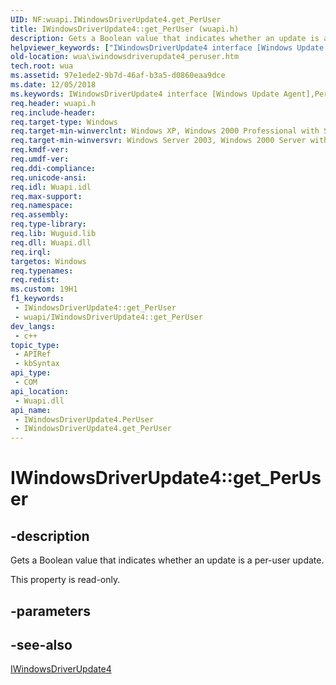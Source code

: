 ```yaml
---
UID: NF:wuapi.IWindowsDriverUpdate4.get_PerUser
title: IWindowsDriverUpdate4::get_PerUser (wuapi.h)
description: Gets a Boolean value that indicates whether an update is a per-user update.
helpviewer_keywords: ["IWindowsDriverUpdate4 interface [Windows Update Agent]","PerUser property","IWindowsDriverUpdate4.PerUser","IWindowsDriverUpdate4.get_PerUser","IWindowsDriverUpdate4::PerUser","IWindowsDriverUpdate4::get_PerUser","PerUser property [Windows Update Agent]","PerUser property [Windows Update Agent]","IWindowsDriverUpdate4 interface","get_PerUser","wua.iwindowsdriverupdate4_peruser","wuapi/IWindowsDriverUpdate4::PerUser","wuapi/IWindowsDriverUpdate4::get_PerUser"]
old-location: wua\iwindowsdriverupdate4_peruser.htm
tech.root: wua
ms.assetid: 97e1ede2-9b7d-46af-b3a5-d0860eaa9dce
ms.date: 12/05/2018
ms.keywords: IWindowsDriverUpdate4 interface [Windows Update Agent],PerUser property, IWindowsDriverUpdate4.PerUser, IWindowsDriverUpdate4.get_PerUser, IWindowsDriverUpdate4::PerUser, IWindowsDriverUpdate4::get_PerUser, PerUser property [Windows Update Agent], PerUser property [Windows Update Agent],IWindowsDriverUpdate4 interface, get_PerUser, wua.iwindowsdriverupdate4_peruser, wuapi/IWindowsDriverUpdate4::PerUser, wuapi/IWindowsDriverUpdate4::get_PerUser
req.header: wuapi.h
req.include-header: 
req.target-type: Windows
req.target-min-winverclnt: Windows XP, Windows 2000 Professional with SP3 [desktop apps only]
req.target-min-winversvr: Windows Server 2003, Windows 2000 Server with SP3 [desktop apps only]
req.kmdf-ver: 
req.umdf-ver: 
req.ddi-compliance: 
req.unicode-ansi: 
req.idl: Wuapi.idl
req.max-support: 
req.namespace: 
req.assembly: 
req.type-library: 
req.lib: Wuguid.lib
req.dll: Wuapi.dll
req.irql: 
targetos: Windows
req.typenames: 
req.redist: 
ms.custom: 19H1
f1_keywords:
 - IWindowsDriverUpdate4::get_PerUser
 - wuapi/IWindowsDriverUpdate4::get_PerUser
dev_langs:
 - c++
topic_type:
 - APIRef
 - kbSyntax
api_type:
 - COM
api_location:
 - Wuapi.dll
api_name:
 - IWindowsDriverUpdate4.PerUser
 - IWindowsDriverUpdate4.get_PerUser
---
```


# IWindowsDriverUpdate4::get_PerUser


## -description

Gets a Boolean value that indicates whether an update is a per-user update.

This property is read-only.

## -parameters

## -see-also

<a href="https://docs.microsoft.com/windows/desktop/api/wuapi/nn-wuapi-iwindowsdriverupdate4">IWindowsDriverUpdate4</a>

